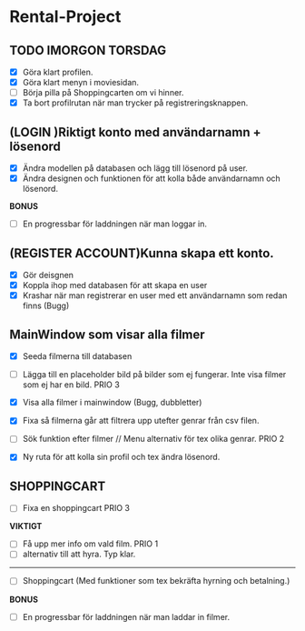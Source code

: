 # Rental-Project 

## TODO IMORGON TORSDAG
- [x] Göra klart profilen.
- [x] Göra klart menyn i moviesidan.
- [ ] Börja pilla på Shoppingcarten om vi hinner.
- [x] Ta bort profilrutan när man trycker på registreringsknappen.

## (LOGIN )Riktigt konto med användarnamn + lösenord 
- [x] Ändra modellen på databasen och lägg till lösenord på user.
- [x] Ändra designen och funktionen för att kolla både användarnamn och lösenord.

**BONUS**
- [ ] En progressbar för laddningen när man loggar in.

## (REGISTER ACCOUNT)Kunna skapa ett konto. 
- [x] Gör deisgnen
- [x] Koppla ihop med databasen för att skapa en user
- [x] Krashar när man registrerar en user med ett användarnamn som redan finns (Bugg)

## MainWindow som visar alla filmer 
- [x] Seeda filmerna till databasen
- [ ] Lägga till en placeholder bild på bilder som ej fungerar. Inte visa filmer som ej har en bild. PRIO 3
- [x] Visa alla filmer i mainwindow (Bugg, dubbletter)
- [x] Fixa så filmerna går att filtrera upp utefter genrar från csv filen.
- [ ] Sök funktion efter filmer // Menu alternativ för tex olika genrar. PRIO 2

- [x] Ny ruta för att kolla sin profil och tex ändra lösenord. 

## SHOPPINGCART
- [ ] Fixa en shoppingcart PRIO 3

**VIKTIGT**
- [ ] Få upp mer info om vald film. PRIO 1
- [ ] alternativ till att hyra. Typ klar.
-------------
- [ ] Shoppingcart (Med funktioner som tex bekräfta hyrning och betalning.)

**BONUS**
- [ ] En progressbar för laddningen när man laddar in filmer.

